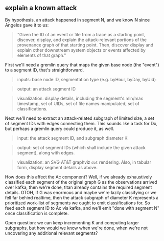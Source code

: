 
explain a known attack
----------------------

By hypothesis, an attack happened in segment N,
and we know N since Angelos gave it to us:

> "Given the ID of an event or file from a trace as a starting point,
> discover, display, and explain the attack-relevant portions of the
> provenance graph of that starting point. Then, discover display and
> explain other downstream system objects or events affected by
> elements of that graph."


First we'll need a gremlin query that maps the given base node (the "event")
to a segment ID, that's straightforward.

> inputs: base node ID, segmentation type (e.g. byHour, byDay, byUid)

> output: an attack segment ID

> visualization: display details, including the segment's min/max timestamp, set of UIDs, set of file names manipulated, set of classifications.


Next we'll need to extract an attack-related subgraph of limited size,
a set of segment IDs with edges connecting them.
This sounds like a task for Dx, but perhaps a gremlin query
could produce it, as well.

> input: the attack segment ID, and subgraph diameter K

> output: set of segment IDs (which shall include the given attack segment), along with edges.

> visualization: an SVG AT&T graphviz `dot` rendering. Also, in tabular form, display segment details as above.


How does this affect the Ac component? Well, if we already
exhaustively classified each segment of the original graph G as
the observations arrived over kafka, then we're done, titan already
contains the required segment details. OTOH, if G was enormous and
maybe we're lazily classifying or we fell far behind realtime, then
the attack subgraph of diameter K represents a prioritized work-list of segments
we ought to emit classifications for. So feed each segment ID to Ac
via kafka, and we'll emit "done with segment N" once classification
is complete.


Open question: we can keep incrementing K and computing larger
subgraphs, but how would we know when we're done, when we're not
uncovering any additional relevant segments?
